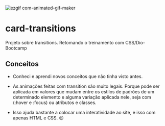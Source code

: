 ![ezgif com-animated-gif-maker](https://github.com/marcoshgss/card-transitions/assets/99811575/6418a534-5241-4cc6-b847-b88d9c147fd5)

# card-transitions
 Projeto sobre transitions. Retomando o treinamento com CSS/Dio-Bootcamp
## Conceitos 
- Conheci e aprendi novos conceitos que não tinha visto antes.

- As animações feitas com transition são muito legais. Porque pode ser aplicada em valores que mudam entre os estilos de padrões de um determinado elemento e alguma variação aplicada nele,
seja com (:hover e :focus) ou atributos e classes.

- Isso ajuda bastante a colocar uma interatividade ao site, e isso com apenas HTML e CSS. 😉
